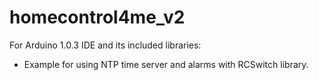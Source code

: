 homecontrol4me_v2
=================

For Arduino 1.0.3 IDE and its included libraries:

- Example for using NTP time server and alarms with RCSwitch library.